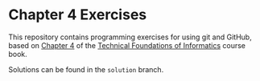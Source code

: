 # Chapter 4 Exercises

This repository contains programming exercises for using git and GitHub, 
based on [Chapter 4](https://info201.github.io/git-basics.html) 
of the [Technical Foundations of Informatics](https://info201.github.io/) course book. 

Solutions can be found in the `solution` branch.
